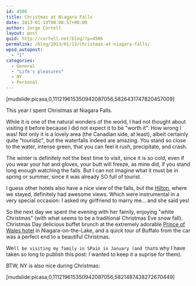 ```yaml
---
id: 4506
title: Christmas at Niagara Falls
date: 2013-01-13T08:08:57+00:00
author: Jorge Cortell
layout: post
guid: http://cortell.net/blog/?p=4506
permalink: /blog/2013/01/13/christmas-at-niagara-falls/
wpsd_autopost:
  - "1"
categories:
  - General
  - "Life's pleasures"
  - NY
  - Personal
---
```

[mudslide:picasa,0,111219615350942087056,5826431747820457009]

This year I spent Christmas at Niagara Falls.

While it is one of the natural wonders of the world, I had not thought about visiting it before because I did not expect it to be "worth it". How wrong I was! Not only it is a lovely area (the Canadian side, at least), albeit certainly quite "touristic", but the waterfalls indeed are amazing. You stand so close to the water, intense green, that you can feel it rush, precipitate, and crash.

The winter is definitely not the best time to visit, since it is so cold, even if you wear your hat and gloves, your butt will freeze, as mine did, if you stand long enough watching the falls. But I can not imagine what it must be in spring or summer, since it was already SO full of tourist.

I guess other hotels also have a nice view of the falls, but the <a title="http://niagarafallshilton.com/" href="http://niagarafallshilton.com/" target="_blank">Hilton</a>, where we stayed, definitely had awesome views. Which were instrumental in a very special occasion: I asked my girlfriend to marry me... and she said yes!

So the next day we spent the evening with her family, enjoying "white Christmas" (with what seems to be a traditional Christmas Eve snow fall). Christmas Day delicious buffet brunch at the extremely adorable <a title="http://www.vintage-hotels.com/princeofwales/default.htm" href="http://www.vintage-hotels.com/princeofwales/default.htm" target="_blank">Prince of Wales hotel</a> in Niagara-on-the-Lake, and a quick tour of Buffalo from the car was a perfect end to a beautiful Christmas.

We`ll be visiting my family in SPain in January (and that`s why I have taken so long to publish this post: I wanted to keep it a suprise for them).

BTW, NY is also nice during Christmas:

[mudslide:picasa,0,111219615350942087056,5821487438272670449]